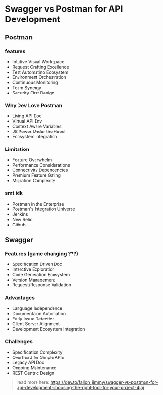 # Swagger vs Postman for API Development
## Postman
### features
- Intutive Visual Workspace
- Request Crafting Excellence
- Test Automatino Ecosystem
- Environment Orchestration
- Continuous Monitoring 
- Team Synergy
- Security First Design

### Why Dev Love Postman
- Living API Doc
-  Virtual API Env
-  Context Aware Variables
-  JS Power Under the Hood
-  Ecosystem Integration
  
### Limitation
- Feature Overwhelm
- Performance Considerations
- Connectivity Dependencies
- Premium Feature Gating
- Migration Complexity

### smt idk 
- Postman in the Enterprise
- Postman's Integration Universe
- Jenkins
- New Relic
- Github

## Swagger
### Features (game changing ???)
- Specification Driven Doc
- Interctive Exploration
- Code Generation Ecosystem
- Version Management
- Request/Response Validation

### Advantages
- Language Independence
- Documentaion Automation
- Early Issue Detection
- Client Server Alignment
- Development Ecosystem Integration

### Challenges
- Specification Complexity
- Overhead for Simple APIs
- Legacy API Doc
- Ongoing Maintenance
- REST Centric Design


> read more here: https://dev.to/fallon_jimmy/swagger-vs-postman-for-api-development-choosing-the-right-tool-for-your-project-4jaj 